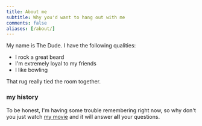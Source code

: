 ```yaml
---
title: About me
subtitle: Why you'd want to hang out with me
comments: false
aliases: [/about/]
---
```


My name is The Dude. I have the following qualities:

- I rock a great beard
- I'm extremely loyal to my friends
- I like bowling

That rug really tied the room together.

### my history

To be honest, I'm having some trouble remembering right now, so why don't you
just watch [my movie](https://en.wikipedia.org/wiki/The_Big_Lebowski) and it
will answer **all** your questions.
